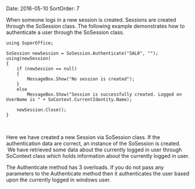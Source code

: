 Date: 2016-05-10
SortOrder: 7

When someone logs in a new session is created. Sessions are created through the SoSession class. The following example demonstrates how to authenticate a user through the SoSession class.

```
using SuperOffice;
 
SoSession newSession = SoSession.Authenticate("SAL0", "");
using(newSession)
{
    if (newSession == null)
    {
        MessageBox.Show("No session is created");
    }
    else
        MessageBox.Show("Session is successfully created. Logged on
UserName is " + SoContext.CurrentIdentity.Name);
 
    newSession.Close();
}
```

 

Here we have created a new Session via SoSession class. If the authentication data are correct, an instance of the SoSession is created.  We have retrieved some data about the currently logged in user through SoContext class which holds information about the currently logged in user.

The Authenticate method has 3 overloads. If you do not pass any parameters to the Authenticate method then it authenticates the user based upon the currently logged in windows user.
